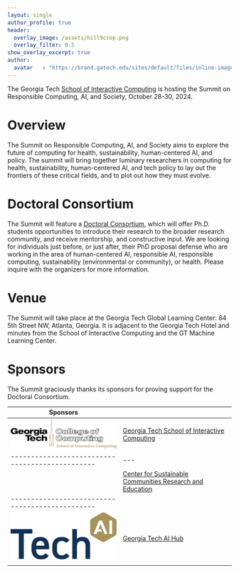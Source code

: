 ```yaml
---
layout: single
author_profile: true
header:
  overlay_image: /assets/hill9crop.png
  overlay_filter: 0.5
show_overlay_excerpt: true
author:
  avatar   : "https://brand.gatech.edu/sites/default/files/inline-images/sm-primary-vert.png"
---
```


The Georgia Tech <a href="https://ic.gatech.edu/">School of Interactive Computing</a> is hosting the Summit on Responsible Computing, AI, and Society, October 28-30, 2024.

<h1>Overview</h1>

The Summit on Responsible Computing, AI, and Society aims to explore  the future of computing for health, sustainability, human-centered AI, and policy. The summit will bring together luminary researchers in computing for health, sustainability, human-centered AI, and tech policy to lay out the frontiers of these critical fields, and to plot out how they must evolve. 

<h1>Doctoral Consortium</h1>

The Summit will feature a <a href="doctoral-consortium/">Doctoral Consortium</a>, which will offer Ph.D. students opportunities to introduce their research to the broader research community, and receive mentorship, and constructive input.  We are looking for individuals just before, or just after, their PhD proposal defense who are working in the area of human-centered AI, responsible AI, responsible computing, sustainability (environmental or community), or health. Please inquire with the organizers for more information.

<h1>Venue</h1>

The Summit will take place at the Georgia Tech Global Learning Center: 84 5th Street NW, Atlanta, Georgia. It is adjacent to the Georgia Tech Hotel and minutes from the School of Interactive Computing and the GT Machine Learning Center.

<h1>Sponsors</h1>

The Summit graciously thanks its sponsors for proving support for the Doctoral Consortium.

| Sponsors                                      |   | 
|-----------------------------------------------|---|
|<img src="assets/IC-logo.jpg" width="300"> | <a href="https://ic.gatech.edu/">Georgia Tech School of Interactive Computing</a> |
|-----------------------------------------------|---|
| | <a href="https://scre.research.gatech.edu/josiah-hester">Center for Sustainable Communities Research and Education</a> |
|-----------------------------------------------|
| <img src="assets/ai-hub.png" alt="AI Hub @ Georgia Tech" width="300"> | <a href="https://ai.gatech.edu/">Georgia Tech AI Hub</a>

